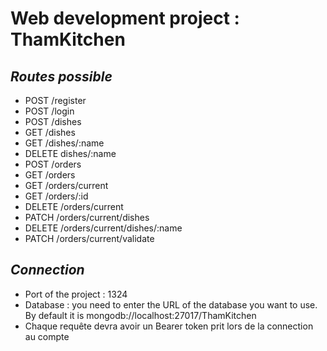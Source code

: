 # Web development project : ThamKitchen  
## *Routes possible*  
* POST /register  
* POST /login  
* POST /dishes  
* GET /dishes  
* GET /dishes/:name  
* DELETE dishes/:name  
* POST /orders  
* GET /orders  
* GET /orders/current  
* GET /orders/:id  
* DELETE /orders/current  
* PATCH /orders/current/dishes  
* DELETE /orders/current/dishes/:name  
* PATCH /orders/current/validate  

## *Connection*  
* Port of the project : 1324
* Database : you need to enter the URL of the database you want to use. By default it is mongodb://localhost:27017/ThamKitchen
* Chaque requête devra avoir un Bearer token prit lors de la connection au compte
